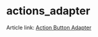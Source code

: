 # actions_adapter

Article link: 
<a href="https://medium.com/@tagizada.nicat/action-button-adapter-95453cc06158">Action Button Adapter
</a>